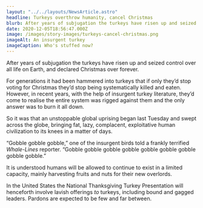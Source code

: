 ```yaml
---
layout: "../../layouts/NewsArticle.astro"
headline: Turkeys overthrow humanity, cancel Christmas
blurb: After years of subjugation the turkeys have risen up and seized control over all life on Earth, and declared Christmas over forever.
date: 2020-12-05T18:56:47.000Z
image: /images/story-images/turkeys-cancel-christmas.png
imageAlt: An insurgent turkey
imageCaption: Who's stuffed now?
---
```


After years of subjugation the turkeys have risen up and seized control over all life on Earth, and declared Christmas over forever.

For generations it had been hammered into turkeys that if only they’d stop voting for Christmas they’d stop being systematically killed and eaten. However, in recent years, with the help of insurgent turkey literature, they’d come to realise the entire system was rigged against them and the only answer was to burn it all down.

So it was that an unstoppable global uprising began last Tuesday and swept across the globe, bringing fat, lazy, complacent, exploitative human civilization to its knees in a matter of days.

“Gobble gobble gobble,” one of the insurgent birds told a frankly terrified _Whale-Lines_ reporter. “Gobble gobble gobble gobble gobble gobble gobble gobble gobble.”

It is understood humans will be allowed to continue to exist in a limited capacity, mainly harvesting fruits and nuts for their new overlords.

In the United States the National Thanksgiving Turkey Presentation will henceforth involve lavish offerings _to_ turkeys, including bound and gagged leaders. Pardons are expected to be few and far between.
